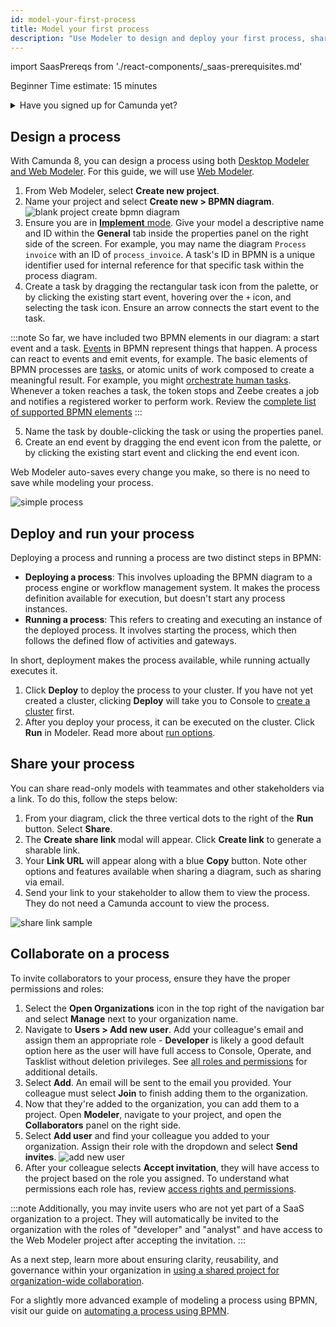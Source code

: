 ```yaml
---
id: model-your-first-process
title: Model your first process
description: "Use Modeler to design and deploy your first process, share your process, and collaborate on a process."
---
```


import SaasPrereqs from './react-components/\_saas-prerequisites.md'

<span class="badge badge--beginner">Beginner</span>
<span class="badge badge--medium">Time estimate: 15 minutes</span>

<details>
   <summary>Have you signed up for Camunda yet?</summary>
   <SaasPrereqs/>
</details>

## Design a process

With Camunda 8, you can design a process using both [Desktop Modeler and Web Modeler](/components/modeler/about-modeler.md). For this guide, we will use [Web Modeler](../components/modeler/about-modeler.md).

1. From Web Modeler, select **Create new project**.
2. Name your project and select **Create new > BPMN diagram**.
   ![blank project create bpmn diagram](./img/blank-project.png)
3. Ensure you are in [**Implement** mode](/components/modeler/web-modeler/implement-your-process.md). Give your model a descriptive name and ID within the **General** tab inside the properties panel on the right side of the screen. For example, you may name the diagram `Process invoice` with an ID of `process_invoice`. A task's ID in BPMN is a unique identifier used for internal reference for that specific task within the process diagram.
4. Create a task by dragging the rectangular task icon from the palette, or by clicking the existing start event, hovering over the `+` icon, and selecting the task icon. Ensure an arrow connects the start event to the task.

:::note
So far, we have included two BPMN elements in our diagram: a start event and a task. [Events](/components/modeler/bpmn/events.md) in BPMN represent things that happen. A process can react to events and emit events, for example. The basic elements of BPMN processes are [tasks](/components/modeler/bpmn/tasks.md), or atomic units of work composed to create a meaningful result. For example, you might [orchestrate human tasks](/guides/getting-started-orchestrate-human-tasks.md). Whenever a token reaches a task, the token stops and Zeebe creates a job and notifies a registered worker to perform work. Review the [complete list of supported BPMN elements](/components/modeler/bpmn/bpmn-coverage.md)
:::

5. Name the task by double-clicking the task or using the properties panel.
6. Create an end event by dragging the end event icon from the palette, or by clicking the existing start event and clicking the end event icon.

Web Modeler auto-saves every change you make, so there is no need to save while modeling your process.

![simple process](./img/simple-task-creation.png)

## Deploy and run your process

Deploying a process and running a process are two distinct steps in BPMN:

- **Deploying a process**: This involves uploading the BPMN diagram to a process engine or workflow management system. It makes the process definition available for execution, but doesn't start any process instances.
- **Running a process**: This refers to creating and executing an instance of the deployed process. It involves starting the process, which then follows the defined flow of activities and gateways.

In short, deployment makes the process available, while running actually executes it.

1. Click **Deploy** to deploy the process to your cluster. If you have not yet created a cluster, clicking **Deploy** will take you to Console to [create a cluster](create-cluster.md) first.
2. After you deploy your process, it can be executed on the cluster. Click **Run** in Modeler. Read more about [run options](/components/modeler/web-modeler/run-or-publish-your-process.md).

## Share your process

You can share read-only models with teammates and other stakeholders via a link. To do this, follow the steps below:

1. From your diagram, click the three vertical dots to the right of the **Run** button. Select **Share**.
2. The **Create share link** modal will appear. Click **Create link** to generate a sharable link.
3. Your **Link URL** will appear along with a blue **Copy** button. Note other options and features available when sharing a diagram, such as sharing via email.
4. Send your link to your stakeholder to allow them to view the process. They do not need a Camunda account to view the process.

![share link sample](./img/share-link.png)

## Collaborate on a process

To invite collaborators to your process, ensure they have the proper permissions and roles:

1. Select the **Open Organizations** icon in the top right of the navigation bar and select **Manage** next to your organization name.
2. Navigate to **Users > Add new user**. Add your colleague's email and assign them an appropriate role - **Developer** is likely a good default option here as the user will have full access to Console, Operate, and Tasklist without deletion privileges. See [all roles and permissions](/components/console/manage-organization/manage-users.md#roles-and-permissions) for additional details.
3. Select **Add**. An email will be sent to the email you provided. Your colleague must select **Join** to finish adding them to the organization.
4. Now that they're added to the organization, you can add them to a project. Open **Modeler**, navigate to your project, and open the **Collaborators** panel on the right side.
5. Select **Add user** and find your colleague you added to your organization. Assign their role with the dropdown and select **Send invites**.
   ![add new user](./img/invite-collaborators.png)
6. After your colleague selects **Accept invitation**, they will have access to the project based on the role you assigned. To understand what permissions each role has, review [access rights and permissions](/components/modeler/web-modeler/collaboration.md#access-rights-and-permissions).

:::note
Additionally, you may invite users who are not yet part of a SaaS organization to a project. They will automatically be invited to the organization with the roles of "developer" and "analyst" and have access to the Web Modeler project after accepting the invitation.
:::

As a next step, learn more about ensuring clarity, reusability, and governance within your organization in [using a shared project for organization-wide collaboration](/guides/use-shared-project-for-organization-wide-collaboration.md).

For a slightly more advanced example of modeling a process using BPMN, visit our guide on [automating a process using BPMN](/guides/automating-a-process-using-bpmn.md).

